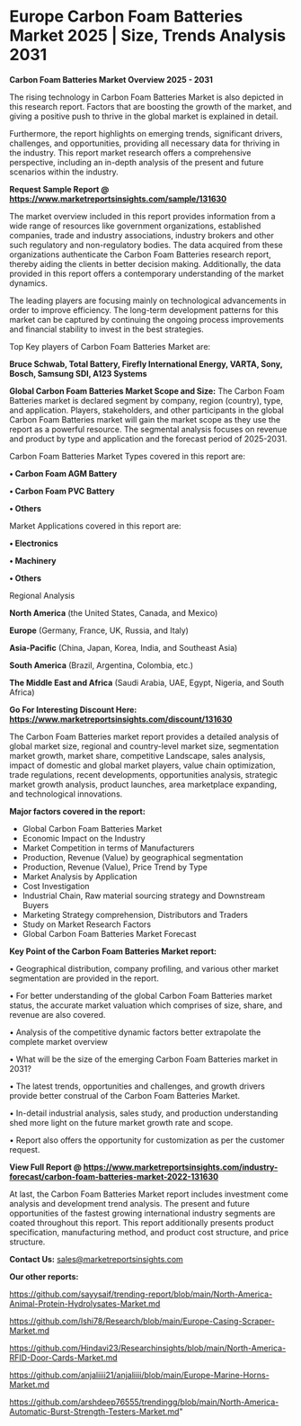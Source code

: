  # Europe Carbon Foam Batteries Market 2025 | Size, Trends Analysis 2031

<Strong> Carbon Foam Batteries Market Overview 2025 - 2031</strong>

The rising technology in Carbon Foam Batteries Market is also depicted in this research report. Factors that are boosting the growth of the market, and giving a positive push to thrive in the global market is explained in detail.

Furthermore, the report highlights on emerging trends, significant drivers, challenges, and opportunities, providing all necessary data for thriving in the industry. This report market research offers a comprehensive perspective, including an in-depth analysis of the present and future scenarios within the industry.

<strong>Request Sample Report @ <a href=https://www.marketreportsinsights.com/sample/131630>https://www.marketreportsinsights.com/sample/131630</a></strong>

The market overview included in this report provides information from a wide range of resources like government organizations, established companies, trade and industry associations, industry brokers and other such regulatory and non-regulatory bodies. The data acquired from these organizations authenticate the Carbon Foam Batteries research report, thereby aiding the clients in better decision making. Additionally, the data provided in this report offers a contemporary understanding of the market dynamics.

The leading players are focusing mainly on technological advancements in order to improve efficiency. The long-term development patterns for this market can be captured by continuing the ongoing process improvements and financial stability to invest in the best strategies.

Top Key players of Carbon Foam Batteries Market are:

<strong>Bruce Schwab, Total Battery, Firefly International Energy, VARTA, Sony, Bosch, Samsung SDI, A123 Systems</strong>

<strong><b>Global Carbon Foam Batteries Market Scope and Size:</b></strong>
The Carbon Foam Batteries market is declared segment by company, region (country), type, and application. Players, stakeholders, and other participants in the global Carbon Foam Batteries market will gain the market scope as they use the report as a powerful resource. The segmental analysis focuses on revenue and product by type and application and the forecast period of 2025-2031.

Carbon Foam Batteries Market Types covered in this report are:

<strong>• Carbon Foam AGM Battery

• Carbon Foam PVC Battery

• Others</strong>

Market Applications covered in this report are:

<strong>• Electronics

• Machinery

• Others</strong> 

Regional Analysis

<strong>North America</strong> (the United States, Canada, and Mexico)

<strong>Europe</strong> (Germany, France, UK, Russia, and Italy)

<strong>Asia-Pacific</strong> (China, Japan, Korea, India, and Southeast Asia)

<strong>South America</strong> (Brazil, Argentina, Colombia, etc.)

<strong>The Middle East and Africa</strong> (Saudi Arabia, UAE, Egypt, Nigeria, and South Africa)

<strong>Go For Interesting Discount Here: <a href=https://www.marketreportsinsights.com/discount/131630>https://www.marketreportsinsights.com/discount/131630</a></strong>

The Carbon Foam Batteries market report provides a detailed analysis of global market size, regional and country-level market size, segmentation market growth, market share, competitive Landscape, sales analysis, impact of domestic and global market players, value chain optimization, trade regulations, recent developments, opportunities analysis, strategic market growth analysis, product launches, area marketplace expanding, and technological innovations.

<strong><b>Major factors covered in the report:</b></strong>
<ul>
  <li>Global Carbon Foam Batteries Market </li>
  <li>Economic Impact on the Industry</li>
  <li>Market Competition in terms of Manufacturers</li>
  <li>Production, Revenue (Value) by geographical segmentation</li>
  <li>Production, Revenue (Value), Price Trend by Type</li>
  <li>Market Analysis by Application</li>
  <li>Cost Investigation</li>
  <li>Industrial Chain, Raw material sourcing strategy and Downstream Buyers</li>
  <li>Marketing Strategy comprehension, Distributors and Traders</li>
  <li>Study on Market Research Factors</li>
  <li>Global Carbon Foam Batteries Market Forecast</li>
</ul>

<strong><b>Key Point of the Carbon Foam Batteries Market report:</b></strong>

• Geographical distribution, company profiling, and various other market segmentation are provided in the report.

• For better understanding of the global Carbon Foam Batteries market status, the accurate market valuation which comprises of size, share, and revenue are also covered.

• Analysis of the competitive dynamic factors better extrapolate the complete market overview

• What will be the size of the emerging Carbon Foam Batteries market in 2031?

• The latest trends, opportunities and challenges, and growth drivers provide better construal of the Carbon Foam Batteries Market.

• In-detail industrial analysis, sales study, and production understanding shed more light on the future market growth rate and scope.

• Report also offers the opportunity for customization as per the customer request.

<strong><b>View Full Report @ <a href=https://www.marketreportsinsights.com/industry-forecast/carbon-foam-batteries-market-2022-131630>https://www.marketreportsinsights.com/industry-forecast/carbon-foam-batteries-market-2022-131630</a></b></strong>


At last, the Carbon Foam Batteries Market report includes investment come analysis and development trend analysis. The present and future opportunities of the fastest growing international industry segments are coated throughout this report. This report additionally presents product specification, manufacturing method, and product cost structure, and price structure.

<strong>Contact Us:</strong>
sales@marketreportsinsights.com

<strong>Our other reports:</strong>

<a href=https://github.com/sayysaif/trending-report/blob/main/North-America-Animal-Protein-Hydrolysates-Market.md>https://github.com/sayysaif/trending-report/blob/main/North-America-Animal-Protein-Hydrolysates-Market.md</a>

<a href=https://github.com/Ishi78/Research/blob/main/Europe-Casing-Scraper-Market.md>https://github.com/Ishi78/Research/blob/main/Europe-Casing-Scraper-Market.md</a>

<a href=https://github.com/Hindavi23/Researchinsights/blob/main/North-America-RFID-Door-Cards-Market.md>https://github.com/Hindavi23/Researchinsights/blob/main/North-America-RFID-Door-Cards-Market.md</a>

<a href=https://github.com/anjaliiii21/anjaliiii/blob/main/Europe-Marine-Horns-Market.md>https://github.com/anjaliiii21/anjaliiii/blob/main/Europe-Marine-Horns-Market.md</a>

<a href=https://github.com/arshdeep76555/trendingg/blob/main/North-America-Automatic-Burst-Strength-Testers-Market.md>https://github.com/arshdeep76555/trendingg/blob/main/North-America-Automatic-Burst-Strength-Testers-Market.md</a>"
